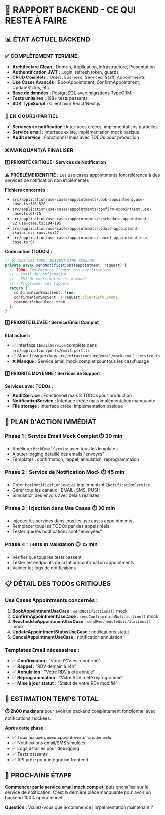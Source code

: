 # 🎯 RAPPORT BACKEND - CE QUI RESTE À FAIRE

## 📊 **ÉTAT ACTUEL BACKEND**

### ✅ **COMPLÈTEMENT TERMINÉ**

- **Architecture Clean** : Domain, Application, Infrastructure, Presentation
- **Authentification JWT** : Login, refresh token, guards
- **CRUD Complets** : Users, Business, Services, Staff, Appointments
- **Use Cases Avancés** : BookAppointment, ConfirmAppointment, UpdateStatus, etc.
- **Base de données** : PostgreSQL avec migrations TypeORM
- **Tests unitaires** : 198+ tests passants
- **SDK TypeScript** : Client pour React/Next.js

### 🔄 **EN COURS/PARTIEL**

- **Services de notification** : Interfaces créées, implémentations partielles
- **Service email** : Interface existe, implémentation mock basique
- **Audit service** : Fonctionnel mais avec TODOs pour production

### ❌ **MANQUANT/À FINALISER**

#### **1️⃣ PRIORITÉ CRITIQUE : Services de Notification**

**⚠️ PROBLÈME IDENTIFIÉ** : Les use cases appointments font référence à des services de notification non implémentés

**Fichiers concernés :**

- `src/application/use-cases/appointments/book-appointment.use-case.ts:506-520`
- `src/application/use-cases/appointments/confirm-appointment.use-case.ts:62-75`
- `src/application/use-cases/appointments/reschedule-appointment-v2.use-case.ts:184-195`
- `src/application/use-cases/appointments/update-appointment-status.use-case.ts:87`
- `src/application/use-cases/appointments/cancel-appointment.use-case.ts:59`

**Code actuel (TODOs) :**

```typescript
// ❌ TOUS CES TODOs DOIVENT ÊTRE RÉSOLUS
private async sendNotifications(appointment, request) {
  // TODO: Implémenter l'envoi des notifications
  // - Email de confirmation
  // - SMS de confirmation si demandé
  // - Programmer les rappels
  return {
    confirmationEmailSent: true,
    confirmationSmsSent: !!request.clientInfo.phone,
    reminderScheduled: true,
  };
}
```

#### **2️⃣ PRIORITÉ ÉLEVÉE : Service Email Complet**

**État actuel :**

- ✅ Interface `IEmailService` complète dans `src/application/ports/email.port.ts`
- ✅ Mock basique dans `src/infrastructure/email/mock-email.service.ts`
- ❌ **Manque** : Service email mock complet pour tous les cas d'usage

#### **3️⃣ PRIORITÉ MOYENNE : Services de Support**

**Services avec TODOs :**

- **AuditService** : Fonctionnel mais 8 TODOs pour production
- **NotificationService** : Interface créée mais implémentation manquante
- **File storage** : Interface créée, implémentation basique

## 🎯 **PLAN D'ACTION IMMÉDIAT**

### **Phase 1 : Service Email Mock Complet** ⏱️ 30 min

- Améliorer `MockEmailService` avec tous les templates
- Ajouter logging détaillé des emails "envoyés"
- Templates : confirmation, rappel, annulation, reprogrammation

### **Phase 2 : Service de Notification Mock** ⏱️ 45 min

- Créer `MockNotificationService` implémentant `INotificationService`
- Gérer tous les canaux : EMAIL, SMS, PUSH
- Simulation des envois avec délais réalistes

### **Phase 3 : Injection dans Use Cases** ⏱️ 30 min

- Injecter les services dans tous les use cases appointments
- Remplacer tous les TODOs par des appels réels
- Tester que les notifications sont "envoyées"

### **Phase 4 : Tests et Validation** ⏱️ 15 min

- Vérifier que tous les tests passent
- Tester les endpoints de création/confirmation appointments
- Valider les logs de notifications

## 📋 **DÉTAIL DES TODOs CRITIQUES**

### **Use Cases Appointments concernés :**

1. **BookAppointmentUseCase** : `sendNotifications()` mock
2. **ConfirmAppointmentUseCase** : `sendConfirmationNotification()` mock
3. **RescheduleAppointmentUseCase** : `sendRescheduleNotifications()` mock
4. **UpdateAppointmentStatusUseCase** : notifications statut
5. **CancelAppointmentUseCase** : notification annulation

### **Templates Email nécessaires :**

- ✅ **Confirmation** : "Votre RDV est confirmé"
- ✅ **Rappel** : "RDV demain à 14h"
- ✅ **Annulation** : "Votre RDV a été annulé"
- ✅ **Reprogrammation** : "Votre RDV a été reprogrammé"
- ✅ **Mise à jour statut** : "Statut de votre RDV modifié"

## 🚨 **ESTIMATION TEMPS TOTAL**

**⏱️ 2h00 maximum** pour avoir un backend complètement fonctionnel avec notifications mockées.

**Après cette phase :**

- ✅ Tous les use cases appointments fonctionnels
- ✅ Notifications email/SMS simulées
- ✅ Logs détaillés pour debugging
- ✅ Tests passants
- ✅ API prête pour intégration frontend

## 🎯 **PROCHAINE ÉTAPE**

**Commencer par le service email mock complet**, puis enchaîner sur le service de notification. C'est la dernière pièce manquante pour avoir un backend 100% opérationnel.

**Question** : Voulez-vous que je commence l'implémentation maintenant ?
